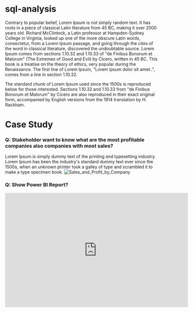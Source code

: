 # sql-analysis
Contrary to popular belief, Lorem Ipsum is not simply random text. It has roots in a piece of classical Latin literature from 45 BC, making it over 2000 years old. Richard McClintock, a Latin professor at Hampden-Sydney College in Virginia, looked up one of the more obscure Latin words, consectetur, from a Lorem Ipsum passage, and going through the cites of the word in classical literature, discovered the undoubtable source. Lorem Ipsum comes from sections 1.10.32 and 1.10.33 of "de Finibus Bonorum et Malorum" (The Extremes of Good and Evil) by Cicero, written in 45 BC. This book is a treatise on the theory of ethics, very popular during the Renaissance. The first line of Lorem Ipsum, "Lorem ipsum dolor sit amet..", comes from a line in section 1.10.32.

The standard chunk of Lorem Ipsum used since the 1500s is reproduced below for those interested. Sections 1.10.32 and 1.10.33 from "de Finibus Bonorum et Malorum" by Cicero are also reproduced in their exact original form, accompanied by English versions from the 1914 translation by H. Rackham.

# Case Study
### Q: Stakeholder want to know what are the most profitable companies also companies with most sales?
Lorem Ipsum is simply dummy text of the printing and typesetting industry. Lorem Ipsum has been the industry's standard dummy text ever since the 1500s, when an unknown printer took a galley of type and scrambled it to make a type specimen book.
![Sales_and_Profit_by_Company](https://github.com/lasanishop/sql-analysis/assets/106479742/bdfe15b2-82f0-475c-bfbb-9e4dee9d2b47)

### Q: Show Power BI Report?
<iframe title="Report Section" width="600" height="373.5" src="https://app.powerbi.com/view?r=eyJrIjoiNjlhNWQwMzEtZTU5Mi00YWE2LTgwMTktMWEzNzk3OTFhMTRiIiwidCI6ImEzZGQxNmFlLTNlOGQtNDBhZS1iMmM3LWI0MDY1MjM3Yjg4MyIsImMiOjl9" frameborder="0" allowFullScreen="true"></iframe>
